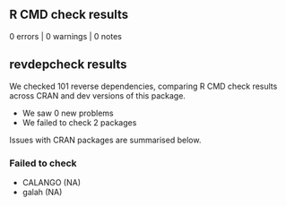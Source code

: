 ## R CMD check results

0 errors | 0 warnings | 0 notes

## revdepcheck results

We checked 101 reverse dependencies, comparing R CMD check results across CRAN and dev versions of this package.

 * We saw 0 new problems
 * We failed to check 2 packages

Issues with CRAN packages are summarised below.

### Failed to check

* CALANGO (NA)
* galah   (NA)

